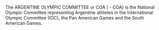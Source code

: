 The ARGENTINE OLYMPIC COMMITTEE or COA ( - COA) is the National Olympic Committee representing Argentine athletes in the International Olympic Committee (IOC), the Pan American Games and the South American Games.
